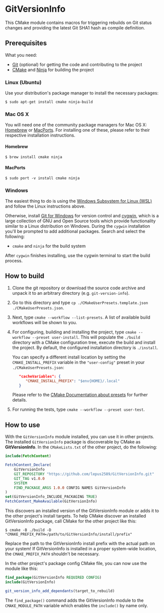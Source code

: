 <!---
MIT License

CMake build script for GitVersionInfo module
Copyright (c) 2025 Tim Kaune

Permission is hereby granted, free of charge, to any person obtaining a copy
of this software and associated documentation files (the "Software"), to deal
in the Software without restriction, including without limitation the rights
to use, copy, modify, merge, publish, distribute, sublicense, and/or sell
copies of the Software, and to permit persons to whom the Software is
furnished to do so, subject to the following conditions:

The above copyright notice and this permission notice shall be included in all
copies or substantial portions of the Software.

THE SOFTWARE IS PROVIDED "AS IS", WITHOUT WARRANTY OF ANY KIND, EXPRESS OR
IMPLIED, INCLUDING BUT NOT LIMITED TO THE WARRANTIES OF MERCHANTABILITY,
FITNESS FOR A PARTICULAR PURPOSE AND NONINFRINGEMENT. IN NO EVENT SHALL THE
AUTHORS OR COPYRIGHT HOLDERS BE LIABLE FOR ANY CLAIM, DAMAGES OR OTHER
LIABILITY, WHETHER IN AN ACTION OF CONTRACT, TORT OR OTHERWISE, ARISING FROM,
OUT OF OR IN CONNECTION WITH THE SOFTWARE OR THE USE OR OTHER DEALINGS IN THE
SOFTWARE.
--->

# GitVersionInfo #

This CMake module contains macros for triggering rebuilds on Git status changes
and providing the latest Git SHA1 hash as compile definition.

## Prerequisites ##

What you need:

- [Git](https://git-scm.com/) (optional) for getting the code and contributing
  to the project
- [CMake](https://cmake.org/) and [Ninja](https://ninja-build.org/) for building
  the project

### Linux (Ubuntu) ###

Use your distribution's package manager to install the necessary packages:

```shell
$ sudo apt-get install cmake ninja-build
```

### Mac OS X ###

You will need one of the community package managers for Mac OS X:
[Homebrew](https://brew.sh/) or
[MacPorts](https://www.macports.org/install.php). For installing one of these,
please refer to their respective installation instructions.

#### Homebrew ####

```shell
$ brew install cmake ninja
```

#### MacPorts ####

```shell
$ sudo port -v install cmake ninja
```

### Windows ###

The easiest thing to do is using the [Windows Subsystem for Linux
(WSL)](https://learn.microsoft.com/en-us/windows/wsl/install) and follow the
Linux instructions above.

Otherwise, install [Git for Windows](https://gitforwindows.org/) for version
control and [cygwin](https://cygwin.com/install.html), which is a large
collection of GNU and Open Source tools which provide functionality similar to a
Linux distribution on Windows. During the `cygwin` installation you'll be
prompted to add additional packages. Search and select the following:

- `cmake` and `ninja` for the build system

After `cygwin` finishes installing, use the cygwin terminal to start the build
process.

## How to build ##

1. Clone the git repository or download the source code archive and unpack it to
   an arbitrary directory (e.g. `git-version-info`).
2. Go to this directory and type `cp ./CMakeUserPresets.template.json
   ./CMakeUserPresets.json`.
3. Next, type `cmake --workflow --list-presets`. A list of available build
   workflows will be shown to you.
4. For configuring, building and installing the project, type `cmake --workflow
   --preset user-install`. This will populate the `./build` directory with a CMake
   configuration tree, execute the build and install the project. By default,
   the configured installation directory is `./install`.

   You can specify a different install location by setting the
   `CMAKE_INSTALL_PREFIX` variable in the `"user-config"` preset in your
   `./CMakeUserPresets.json`:

   ```json
      "cacheVariables": {
         "CMAKE_INSTALL_PREFIX": "$env{HOME}/.local"
      }
   ```

   Please refer to the [CMake Documentation about presets][1] for further details.

5. For running the tests, type `cmake --workflow --preset user-test`.

[1]: https://cmake.org/cmake/help/latest/manual/cmake-presets.7.html

## How to use ##

With the `GitVersionInfo` module installed, you can use it in other projects.
The installed `GitVersionInfo` package is discoverable by CMake as
__GitVersionInfo__. In the `CMakeLists.txt` of the other project, do the
following:

```cmake
include(FetchContent)

FetchContent_Declare(
    GitVersionInfo
    GIT_REPOSITORY "https://github.com/lepus2589/GitVersionInfo.git"
    GIT_TAG v1.0.0
    SYSTEM
    FIND_PACKAGE_ARGS 1.0.0 CONFIG NAMES GitVersionInfo
)
set(GitVersionInfo_INCLUDE_PACKAGING TRUE)
FetchContent_MakeAvailable(GitVersionInfo)
```

This discovers an installed version of the GitVersionInfo module or adds it to
the other project's install targets. To help CMake discover an installed
GitVersionInfo package, call CMake for the other project like this:

```shell
$ cmake -B ./build -D "CMAKE_PREFIX_PATH=/path/to/GitVersionInfo/install/prefix"
```

Replace the path to the GitVersionInfo install prefix with the actual path on
your system! If GitVersionInfo is installed in a proper system-wide location,
the `CMAKE_PREFIX_PATH` shouldn't be necessary.

In the other project's package config CMake file, you can now use the module like this:

```cmake
find_package(GitVersionInfo REQUIRED CONFIG)
include(GitVersionInfo)

git_version_info_add_dependants(target_to_rebuild)
```

The `find_package()` command adds the GitVersionInfo module to the
`CMAKE_MODULE_PATH` variable which enables the `include()` by name only.
